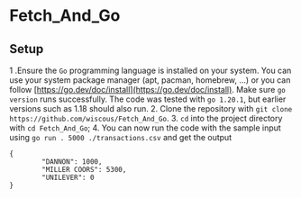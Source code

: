# Fetch_And_Go
## Setup
1 .Ensure the `Go` programming language is installed on your system.
   You can use your system package manager (apt, pacman, homebrew, ...) or you can follow [https://go.dev/doc/install](https://go.dev/doc/install). Make sure `go version` runs successfully.
   The code was tested with `go 1.20.1`, but earlier versions such as 1.18 should also run.
2. Clone the repository with `git clone https://github.com/wiscous/Fetch_And_Go`.
3. `cd` into the project directory with `cd Fetch_And_Go`;
4. You can now run the code with the sample input using `go run . 5000 ./transactions.csv` and get the output
```
{
        "DANNON": 1000,
        "MILLER COORS": 5300,
        "UNILEVER": 0
}
```

